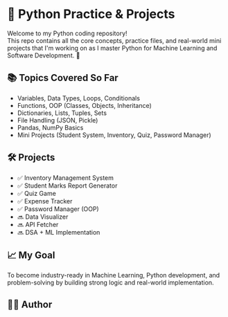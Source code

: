 # 🐍 Python Practice & Projects

Welcome to my Python coding repository!  
This repo contains all the core concepts, practice files, and real-world mini projects that I'm working on as I master Python for Machine Learning and Software Development. 🚀

## 📚 Topics Covered So Far

- Variables, Data Types, Loops, Conditionals
- Functions, OOP (Classes, Objects, Inheritance)
- Dictionaries, Lists, Tuples, Sets
- File Handling (JSON, Pickle)
- Pandas, NumPy Basics
- Mini Projects (Student System, Inventory, Quiz, Password Manager)

## 🛠️ Projects

- ✅ Inventory Management System
- ✅ Student Marks Report Generator
- ✅ Quiz Game
- ✅ Expense Tracker
- ✅ Password Manager (OOP)
- 🔜 Data Visualizer
- 🔜 API Fetcher
- 🔜 DSA + ML Implementation

## 📈 My Goal

To become industry-ready in Machine Learning, Python development, and problem-solving by building strong logic and real-world implementation.

## 👨‍💻 Author


